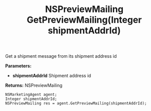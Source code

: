 ﻿---
uid: crmscript_ref_NSMarketingAgent_GetPreviewMailing
title: NSPreviewMailing GetPreviewMailing(Integer shipmentAddrId)
intellisense: NSMarketingAgent.GetPreviewMailing
keywords: NSMarketingAgent, GetPreviewMailing
so.topic: reference
---

Get a shipment message from its shipment address id

**Parameters:**
 - **shipmentAddrId** Shipment address id

**Returns:** NSPreviewMailing

```crmscript
NSMarketingAgent agent;
Integer shipmentAddrId;
NSPreviewMailing res = agent.GetPreviewMailing(shipmentAddrId);
```


